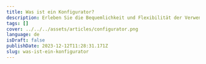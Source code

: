 ```yaml
---
title: Was ist ein Konfigurator?
description: Erleben Sie die Bequemlichkeit und Flexibilität der Verwendung eines Konfigurators, um Ihre Produktauswahl anzupassen und zu personalisieren.
tags: []
cover: ../../../assets/articles/configurator.png
language: de
isDraft: false
publishDate: 2023-12-12T11:28:31.171Z
slug: was-ist-ein-konfigurator
---
```

